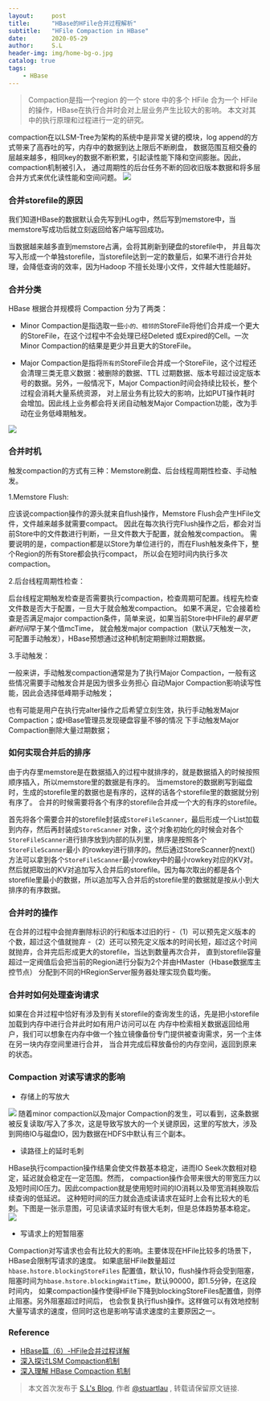 ```yaml
---
layout:     post
title:      "HBase的HFile合并过程解析"
subtitle:   "HFile Compaction in HBase"
date:       2020-05-29
author:     S.L
header-img: img/home-bg-o.jpg
catalog: true
tags:
    - HBase
---
```


> Compaction是指一个region 的一个 store 中的多个 HFile 合为一个 HFile 的操作，HBase在执行合并时会对上层业务产生比较大的影响。
本文对其中的执行原理和过程进行一定的研究。
  
compaction在以LSM-Tree为架构的系统中是非常关键的模块，log append的方式带来了高吞吐的写，内存中的数据到达上限后不断刷盘，
数据范围互相交叠的层越来越多，相同key的数据不断积累，引起读性能下降和空间膨胀。因此，compaction机制被引入，
通过周期性的后台任务不断的回收旧版本数据和将多层合并方式来优化读性能和空间问题。
![](https://mapr.com/blog/in-depth-look-hbase-architecture/assets/blogimages/HBaseArchitecture-Blog-Fig19.png)
### 合并storefile的原因
我们知道HBase的数据默认会先写到HLog中，然后写到memstore中，当memstore写成功后就立刻返回给客户端写回成功。

当数据越来越多直到memstore占满，会将其刷新到硬盘的storefile中，
并且每次写入形成一个单独storefile，当storefile达到一定的数量后，如果不进行合并处理，会降低查询的效率，因为Hadoop
不擅长处理小文件，文件越大性能越好。

### 合并分类
HBase 根据合并规模将 Compaction 分为了两类：
- Minor Compaction是指选取一些`小的、相邻的`StoreFile将他们合并成一个更大的StoreFile，在这个过程中不会处理已经Deleted
或Expired的Cell。一次Minor Compaction的结果是更少并且更大的StoreFile。

- Major Compaction是指将`所有的`StoreFile合并成一个StoreFile，这个过程还会清理三类无意义数据：被删除的数据、TTL
过期数据、版本号超过设定版本号的数据。另外，一般情况下，Major Compaction时间会持续比较长，整个过程会消耗大量系统资源，
对上层业务有比较大的影响，比如PUT操作耗时会增加。因此线上业务都会将关闭自动触发Major Compaction功能，改为手动在业务低峰期触发。

![](https://uzshare.com/_p?https://img-blog.csdnimg.cn/20190528091325628.png#pic_center)
### 合并时机
触发compaction的方式有三种：Memstore刷盘、后台线程周期性检查、手动触发。

1.Memstore Flush:

应该说compaction操作的源头就来自flush操作，Memstore Flush会产生HFile文件，文件越来越多就需要compact。
因此在每次执行完Flush操作之后，都会对当前Store中的文件数进行判断，一旦文件数大于配置，就会触发compaction。
需要说明的是，compaction都是以Store为单位进行的，而在Flush触发条件下，整个Region的所有Store都会执行compact，
所以会在短时间内执行多次compaction。

2.后台线程周期性检查：

后台线程定期触发检查是否需要执行compaction，检查周期可配置。线程先检查文件数是否大于配置，一旦大于就会触发compaction。
如果不满足，它会接着检查是否满足major compaction条件，简单来说，如果当前Store中HFile的*最早更新时间*早于某个值mcTime，
就会触发major compaction（默认7天触发一次，可配置手动触发），HBase预想通过这种机制定期删除过期数据。

3.手动触发：

一般来讲，手动触发compaction通常是为了执行Major Compaction，一般有这些情况需要手动触发合并是因为很多业务担心
自动Major Compaction影响读写性能，因此会选择低峰期手动触发；

也有可能是用户在执行完alter操作之后希望立刻生效，执行手动触发Major Compaction；或HBase管理员发现硬盘容量不够的情况
下手动触发Major Compaction删除大量过期数据；

### 如何实现合并后的排序
由于内存里memstore是在数据插入的过程中就排序的，就是数据插入的时候按照顺序插入，所以memstore里的数据是有序的。
当memstore的数据刷写到磁盘时，生成的storefile里的数据也是有序的，这样的话各个storefile里的数据就分别有序了。
合并的时候需要将各个有序的storefile合并成一个大的有序的storefile。

首先将各个需要合并的storefile封装成`StoreFileScanner`，最后形成一个List加载到内存，然后再封装成`StoreScanner`
对象，这个对象初始化的时候会对各个`StoreFileScanner`进行排序放到内部的队列里，排序是按照各个`StoreFileScanner`最小
的rowkey进行排序的。然后通过StoreScanner的next()方法可以拿到各个`StoreFileScanner`最小rowkey中的最小rowkey对应的KV对。
然后就把取出的KV对追加写入合并后的storefile。因为每次取出的都是各个storefile里最小的数据，所以追加写入合并后的storefile里的数据就是按从小到大排序的有序数据。

### 合并时的操作
在合并的过程中会抛弃删除标识的行和版本过旧的行
-（1）可以预先定义版本的个数，超过这个值就抛弃
-（2）还可以预先定义版本的时间长短，超过这个时间就抛弃，合并完后形成更大的storefile，当达到数量再次合并，
直到storefile容量超过一定阀值后会把当前的Region进行分裂为2个并由HMaster（Hbase数据库主控节点）
分配到不同的HRegionServer服务器处理实现负载均衡。

### 合并时如何处理查询请求
如果在合并过程中恰好有涉及到有关storefile的查询发生的话，先是把小storefile加载到内存中进行合并此时如有用户访问可以在
内存中检索相关数据返回给用户，我们可以想象在内存中做一个独立镜像备份专门提供被查询需求，另一个主体在另一块内存空间里进行合并，
当合并完成后释放备份的内存空间，返回到原来的状态。

### Compaction 对读写请求的影响
- 存储上的写放大

![](https://uzshare.com/_p?https://img-blog.csdnimg.cn/20190528091806822.png#pic_center)
随着minor compaction以及major Compaction的发生，可以看到，这条数据被反复读取/写入了多次，这是导致写放大的一个关键原因，这里的写放大，涉及到网络IO与磁盘IO，因为数据在HDFS中默认有三个副本。

- 读路径上的延时毛刺

HBase执行compaction操作结果会使文件数基本稳定，进而IO Seek次数相对稳定，延迟就会稳定在一定范围。然而，
compaction操作会带来很大的带宽压力以及短时间IO压力。因此compaction就是使用短时间的IO消耗以及带宽消耗换取后续查询的低延迟。
这种短时间的压力就会造成读请求在延时上会有比较大的毛刺。下图是一张示意图，可见读请求延时有很大毛刺，但是总体趋势基本稳定。
![](https://uzshare.com/_p?https://img-blog.csdnimg.cn/20190528091852202.png#pic_center)

- 写请求上的短暂阻塞

Compaction对写请求也会有比较大的影响。主要体现在HFile比较多的场景下，HBase会限制写请求的速度。
如果底层HFile数量超过`hbase.hstore.blockingStoreFiles` 配置值，默认10，flush操作将会受到阻塞，
阻塞时间为`hbase.hstore.blockingWaitTime`，默认90000，即1.5分钟，在这段时间内，
如果compaction操作使得HFile下降到blockingStoreFiles配置值，则停止阻塞。另外阻塞超过时间后，
也会恢复执行flush操作。这样做可以有效地控制大量写请求的速度，但同时这也是影响写请求速度的主要原因之一。


### Reference
- [HBase篇（6）-HFile合并过程详解](https://cloud.tencent.com/developer/news/366464)
- [深入探讨LSM Compaction机制](https://zhuanlan.zhihu.com/p/141186118)
- [深入理解 HBase Compaction 机制](https://uzshare.com/view/788152)

> 本文首次发布于 [S.L's Blog](https://liushuo.me), 作者 [@stuartlau](http://github.com/stuartlau) ,
转载请保留原文链接.
